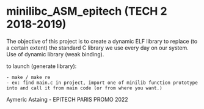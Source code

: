 # minilibc_ASM_epitech (TECH 2 2018-2019)

The objective of this project is to create a dynamic ELF library to replace (to a certain extent) the standard
C library we use every day on our system.
Use of dynamic library (weak binding).

to launch (generate library):
    
    - make / make re
    - ex: find main.c in project, import one of minilib function prototype into and call it from main code (or from where you want.)

Aymeric Astaing - EPITECH PARIS PROMO 2022

